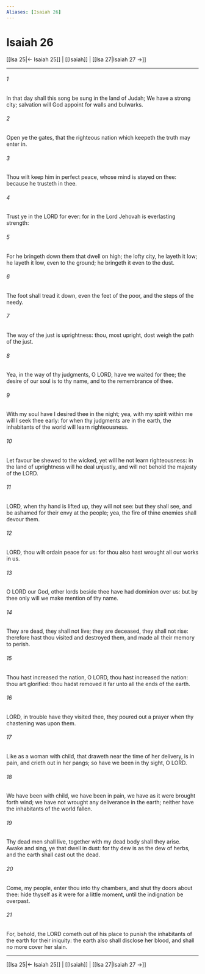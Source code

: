 ```yaml
---
Aliases: [Isaiah 26]
---
```

# Isaiah 26

[[Isa 25|← Isaiah 25]] | [[Isaiah]] | [[Isa 27|Isaiah 27 →]]
***



###### 1 
In that day shall this song be sung in the land of Judah; We have a strong city; salvation will God appoint for walls and bulwarks. 

###### 2 
Open ye the gates, that the righteous nation which keepeth the truth may enter in. 

###### 3 
Thou wilt keep him in perfect peace, whose mind is stayed on thee: because he trusteth in thee. 

###### 4 
Trust ye in the LORD for ever: for in the Lord Jehovah is everlasting strength: 

###### 5 
For he bringeth down them that dwell on high; the lofty city, he layeth it low; he layeth it low, even to the ground; he bringeth it even to the dust. 

###### 6 
The foot shall tread it down, even the feet of the poor, and the steps of the needy. 

###### 7 
The way of the just is uprightness: thou, most upright, dost weigh the path of the just. 

###### 8 
Yea, in the way of thy judgments, O LORD, have we waited for thee; the desire of our soul is to thy name, and to the remembrance of thee. 

###### 9 
With my soul have I desired thee in the night; yea, with my spirit within me will I seek thee early: for when thy judgments are in the earth, the inhabitants of the world will learn righteousness. 

###### 10 
Let favour be shewed to the wicked, yet will he not learn righteousness: in the land of uprightness will he deal unjustly, and will not behold the majesty of the LORD. 

###### 11 
LORD, when thy hand is lifted up, they will not see: but they shall see, and be ashamed for their envy at the people; yea, the fire of thine enemies shall devour them. 

###### 12 
LORD, thou wilt ordain peace for us: for thou also hast wrought all our works in us. 

###### 13 
O LORD our God, other lords beside thee have had dominion over us: but by thee only will we make mention of thy name. 

###### 14 
They are dead, they shall not live; they are deceased, they shall not rise: therefore hast thou visited and destroyed them, and made all their memory to perish. 

###### 15 
Thou hast increased the nation, O LORD, thou hast increased the nation: thou art glorified: thou hadst removed it far unto all the ends of the earth. 

###### 16 
LORD, in trouble have they visited thee, they poured out a prayer when thy chastening was upon them. 

###### 17 
Like as a woman with child, that draweth near the time of her delivery, is in pain, and crieth out in her pangs; so have we been in thy sight, O LORD. 

###### 18 
We have been with child, we have been in pain, we have as it were brought forth wind; we have not wrought any deliverance in the earth; neither have the inhabitants of the world fallen. 

###### 19 
Thy dead men shall live, together with my dead body shall they arise. Awake and sing, ye that dwell in dust: for thy dew is as the dew of herbs, and the earth shall cast out the dead. 

###### 20 
Come, my people, enter thou into thy chambers, and shut thy doors about thee: hide thyself as it were for a little moment, until the indignation be overpast. 

###### 21 
For, behold, the LORD cometh out of his place to punish the inhabitants of the earth for their iniquity: the earth also shall disclose her blood, and shall no more cover her slain.

***
[[Isa 25|← Isaiah 25]] | [[Isaiah]] | [[Isa 27|Isaiah 27 →]]
